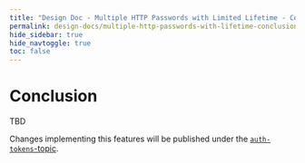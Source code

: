 ```yaml
---
title: "Design Doc - Multiple HTTP Passwords with Limited Lifetime - Conclusion"
permalink: design-docs/multiple-http-passwords-with-lifetime-conclusion.html
hide_sidebar: true
hide_navtoggle: true
toc: false
---
```


# Conclusion

TBD

Changes implementing this features will be published under the
[`auth-tokens`-topic](https://gerrit-review.googlesource.com/q/topic:%22auth-tokens%22).
